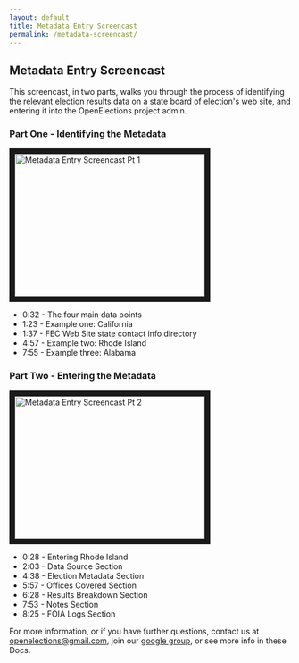 ```yaml
---
layout: default
title: Metadata Entry Screencast
permalink: /metadata-screencast/
---
```


## Metadata Entry Screencast

This screencast, in two parts, walks you through the process of identifying the relevant election results data on a state board of election's web site, and entering it into the OpenElections project admin.


### Part One - Identifying the Metadata

<a href="http://www.youtube.com/watch?feature=player_embedded&v=f_uli1lo6XY
" target="_blank"><img src="http://img.youtube.com/vi/f_uli1lo6XY/0.jpg" 
alt="Metadata Entry Screencast Pt 1" width="340" height="255" border="10" /></a>


* 0:32 - The four main data points
* 1:23 - Example one: California
* 1:37 - FEC Web Site state contact info directory
* 4:57 - Example two: Rhode Island
* 7:55 - Example three: Alabama



### Part Two - Entering the Metadata

<a href="http://www.youtube.com/watch?feature=player_embedded&v=WLhyEAXZbr8
" target="_blank"><img src="http://img.youtube.com/vi/WLhyEAXZbr8/0.jpg" 
alt="Metadata Entry Screencast Pt 2" width="340" height="255" border="10" /></a>

* 0:28 - Entering Rhode Island
* 2:03 - Data Source Section
* 4:38 - Election Metadata Section
* 5:57 - Offices Covered Section
* 6:28 - Results Breakdown Section
* 7:53 - Notes Section
* 8:25 - FOIA Logs Section



For more information, or if you have further questions, contact us at [openelections@gmail.com](mailto:openelections@gmail.com), join our [google group](https://groups.google.com/forum/?fromgroups#!forum/openelections), or see more info in these Docs.


